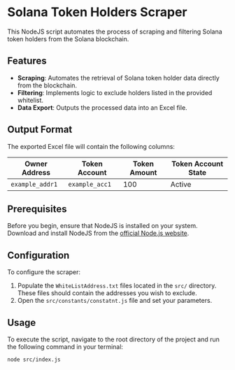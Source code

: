 # Solana Token Holders Scraper

This NodeJS script automates the process of scraping and filtering Solana token holders from the Solana blockchain.

## Features

- **Scraping**: Automates the retrieval of Solana token holder data directly from the blockchain.
- **Filtering**: Implements logic to exclude holders listed in the provided whitelist.
- **Data Export**: Outputs the processed data into an Excel file.

## Output Format

The exported Excel file will contain the following columns:

| Owner Address   | Token Account  | Token Amount | Token Account State |
| --------------- | -------------- | ------------ | ------------------- |
| `example_addr1` | `example_acc1` | 100          | Active              |

## Prerequisites

Before you begin, ensure that NodeJS is installed on your system. Download and install NodeJS from the [official Node.js website](https://nodejs.org/).

## Configuration

To configure the scraper:

1. Populate the `WhiteListAddress.txt` files located in the `src/` directory. These files should contain the addresses you wish to exclude.
2. Open the `src/constants/constatnt.js` file and set your parameters.

## Usage

To execute the script, navigate to the root directory of the project and run the following command in your terminal:

```bash
node src/index.js
```
